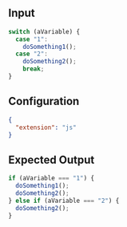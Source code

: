 
## Input
```javascript input
switch (aVariable) {
  case "1":
    doSomething1();
  case "2":
    doSomething2();
    break;
}
```

## Configuration
```json configuration
{
  "extension": "js"
}
```

## Expected Output
```javascript expected output
if (aVariable === "1") {
  doSomething1();
  doSomething2();
} else if (aVariable === "2") {
  doSomething2();
}
```

